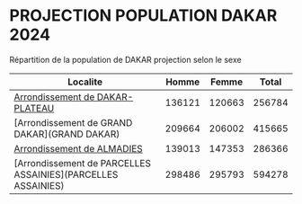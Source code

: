 # PROJECTION POPULATION DAKAR 2024
	
Répartition de la population de DAKAR projection selon le sexe
	
| Localite  | Homme | Femme | Total |
| --------- |:-----:|:-----:|:-----:|
| [Arrondissement de DAKAR-PLATEAU](DAKAR-PLATEAU) | 136121 | 120663 | 256784 |
| [Arrondissement de GRAND DAKAR](GRAND DAKAR) | 209664 | 206002 | 415665 |
| [Arrondissement de ALMADIES](ALMADIES) | 139013 | 147353 | 286366 |
| [Arrondissement de PARCELLES ASSAINIES](PARCELLES ASSAINIES) | 298486 | 295793 | 594278 |

